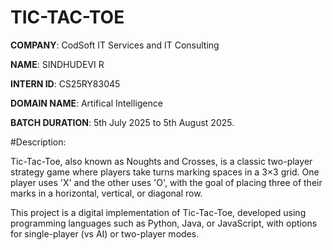 # TIC-TAC-TOE

**COMPANY**: CodSoft IT Services and IT Consulting

**NAME**: SINDHUDEVI R

**INTERN ID**: CS25RY83045

**DOMAIN NAME**: Artifical Intelligence

**BATCH DURATION**: 5th July 2025 to 5th August 2025.

#Description:

Tic-Tac-Toe, also known as Noughts and Crosses, is a classic two-player strategy game where players take turns marking spaces in a 3×3 grid. One player uses 'X' and the other uses 'O', with the goal of placing three of their marks in a horizontal, vertical, or diagonal row.

This project is a digital implementation of Tic-Tac-Toe, developed using programming languages such as Python, Java, or JavaScript, with options for single-player (vs AI) or two-player modes.
